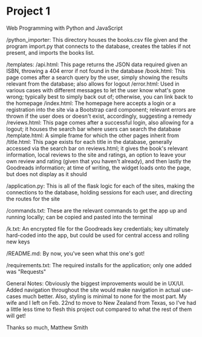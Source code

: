 # Project 1

Web Programming with Python and JavaScript

/python_importer:
  This directory houses the books.csv file given and the program import.py that
    connects to the database, creates the tables if not present, and imports the
    books list.

/templates:
  /api.html:
    This page returns the JSON data required given an ISBN, throwing a 404 error
      if not found in the database
  /book.html:
    This page comes after a search query by the user, simply showing the results
      relevant from the database; also allows for logout
  /error.html:
    Used in various cases with different messages to let the user know what's
      gone wrong; typically best to simply back out of; otherwise, you can link
      back to the homepage
  /index.html:
    The homepage here accepts a login or a registration into the site via a Bootstrap
      card component; relevant errors are thrown if the user does or doesn't exist,
      accordingly, suggesting a remedy
  /reviews.html:
    This page comes after a successful login, also allowing for a logout; it houses
      the search bar where users can search the database
  /template.html:
    A simple frame for which the other pages inherit from
  /title.html:
    This page exists for each title in the database, generally accessed via the search
      bar on reviews.html; it gives the book's relevant information, local reviews
      to the site and ratings, an option to leave your own review and rating (given
      that you haven't already), and then lastly the Goodreads information; at time
      of writing, the widget loads onto the page, but does not display as it should

/application.py:
  This is all of the flask logic for each of the sites, making the connections to
    the database, holding sessions for each user, and directing the routes for the site

/commands.txt:
  These are the relevant commands to get the app up and running locally; can be copied
    and pasted into the terminal

/k.txt:
  An encrypted file for the Goodreads key credentials; key ultimately hard-coded into
    the app, but could be used for central access and rolling new keys

/README.md:
  By now, you've seen what this one's got!

/requirements.txt:
  The required installs for the application; only one added was "Requests"



General Notes:
  Obviously the biggest improvements would be in UX/UI. Added navigation throughout
    the site would make navigation in actual use-cases much better. Also, styling is
    minimal to none for the most part. My wife and I left on Feb. 22nd to move to
    New Zealand from Texas, so I've had a little less time to flesh this project out
    compared to what the rest of them will get!

  Thanks so much,
  Matthew Smith
